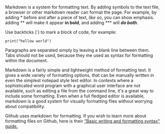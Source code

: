 Markdown is a system for formatting text. By adding symbols to the text file, a browser or other markdown reader can format the page. For example, by adding \* before and after a piece of text, *like so*, you can show emphasis. adding \*\* will make it appear **in bold**, and adding \*\*\* will ***do both***.

Use backticks \(\`\) to mark a block of code, for example: 

`print("hellow world")`

Paragraphs are separated simply by leaving a blank line between them. Tabs should not be used, because they me used as syntax for formatting within the document.

Markdown is a fairly simple and lightweight method of formatting text. It gives a wide variety of formatting options, that can be manually written in even the simplest notepad style text editor. In contexts where a sophisticated word program with a graphical user interface are not available, such as editing a file from the command line, it's a great way to include some formatting. Even when a full fledged editor is available, markdown is a good system for visually formatting files without worrying about compatibility.

Github uses markdown for formatting. If you wish to learn more about formatting files on Github, here is their ["Basic writing and formatting syntax" guide.](https://docs.github.com/en/get-started/writing-on-github/getting-started-with-writing-and-formatting-on-github/basic-writing-and-formatting-syntax)
